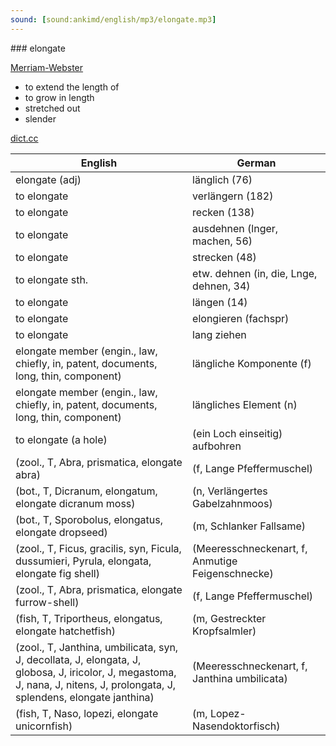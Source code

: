 ```yaml
---
sound: [sound:ankimd/english/mp3/elongate.mp3]
---
```


\### elongate

[Merriam-Webster](https://www.merriam-webster.com/dictionary/elongate)

- to extend the length of
- to grow in length
- stretched out
- slender

[dict.cc](https://www.dict.cc/elongate)

| English        | German       |
| -------------- | ------------ |
| elongate (adj) | länglich (76) |
| to elongate | verlängern (182) |
| to elongate | recken (138) |
| to elongate | ausdehnen (lnger, machen, 56) |
| to elongate | strecken (48) |
| to elongate sth. | etw. dehnen (in, die, Lnge, dehnen, 34) |
| to elongate | längen (14) |
| to elongate | elongieren (fachspr) |
| to elongate | lang ziehen |
| elongate member (engin., law, chiefly, in, patent, documents, long, thin, component) | längliche Komponente (f) |
| elongate member (engin., law, chiefly, in, patent, documents, long, thin, component) | längliches Element (n) |
| to elongate (a hole) | (ein Loch einseitig) aufbohren |
|  (zool., T, Abra, prismatica, elongate abra) |  (f, Lange Pfeffermuschel) |
|  (bot., T, Dicranum, elongatum, elongate dicranum moss) |  (n, Verlängertes Gabelzahnmoos) |
|  (bot., T, Sporobolus, elongatus, elongate dropseed) |  (m, Schlanker Fallsame) |
|  (zool., T, Ficus, gracilis, syn, Ficula, dussumieri, Pyrula, elongata, elongate fig shell) |  (Meeresschneckenart, f, Anmutige Feigenschnecke) |
|  (zool., T, Abra, prismatica, elongate furrow-shell) |  (f, Lange Pfeffermuschel) |
|  (fish, T, Triportheus, elongatus, elongate hatchetfish) |  (m, Gestreckter Kropfsalmler) |
|  (zool., T, Janthina, umbilicata, syn, J, decollata, J, elongata, J, globosa, J, iricolor, J, megastoma, J, nana, J, nitens, J, prolongata, J, splendens, elongate janthina) |  (Meeresschneckenart, f, Janthina umbilicata) |
|  (fish, T, Naso, lopezi, elongate unicornfish) |  (m, Lopez-Nasendoktorfisch) |
